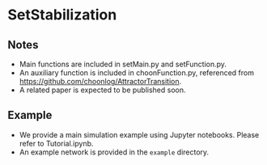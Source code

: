 # SetStabilization


## Notes

+ Main functions are included in setMain.py and setFunction.py.
+ An auxiliary function is included in choonFunction.py, referenced from https://github.com/choonlog/AttractorTransition.
+ A related paper is expected to be published soon.

## Example

+ We provide a main simulation example using Jupyter notebooks. Please refer to Tutorial.ipynb.
+ An example network is provided in the `example` directory.  
